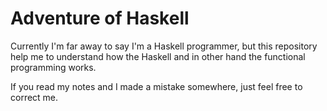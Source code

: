 # Adventure of Haskell

Currently I'm far away to say I'm a Haskell programmer, but this repository help me to understand how the Haskell and in other hand the functional programming works.

If you read my notes and I made a mistake somewhere, just feel free to correct me.